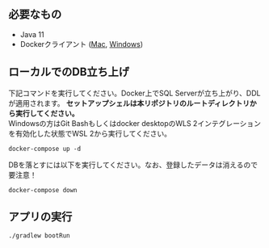## 必要なもの
- Java 11
- Dockerクライアント ([Mac](https://docs.docker.com/desktop/mac/install/), [Windows](https://docs.docker.com/desktop/windows/install/))

## ローカルでのDB立ち上げ
下記コマンドを実行してください。Docker上でSQL Serverが立ち上がり、DDLが適用されます。
**セットアップシェルは本リポジトリのルートディレクトリから実行してください。**    
Windowsの方はGit Bashもしくはdocker desktopのWLS 2インテグレーションを有効化した状態でWSL 2から実行してください。 
```shell
docker-compose up -d
```

DBを落とすには以下を実行してください。なお、登録したデータは消えるので要注意！
```shell
docker-compose down
```

## アプリの実行
```shell
./gradlew bootRun
```
